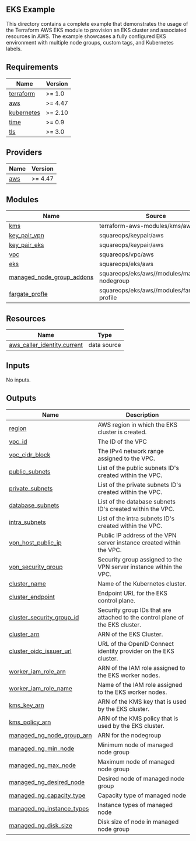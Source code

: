 ## EKS Example

This directory contains a complete example that demonstrates the usage of the Terraform AWS EKS module to provision an EKS cluster and associated resources in AWS. The example showcases a fully configured EKS environment with multiple node groups, custom tags, and Kubernetes labels.
<!-- BEGINNING OF PRE-COMMIT-TERRAFORM DOCS HOOK -->
## Requirements

| Name | Version |
|------|---------|
| <a name="requirement_terraform"></a> [terraform](#requirement\_terraform) | >= 1.0 |
| <a name="requirement_aws"></a> [aws](#requirement\_aws) | >= 4.47 |
| <a name="requirement_kubernetes"></a> [kubernetes](#requirement\_kubernetes) | >= 2.10 |
| <a name="requirement_time"></a> [time](#requirement\_time) | >= 0.9 |
| <a name="requirement_tls"></a> [tls](#requirement\_tls) | >= 3.0 |

## Providers

| Name | Version |
|------|---------|
| <a name="provider_aws"></a> [aws](#provider\_aws) | >= 4.47 |

## Modules

| Name | Source | Version |
|------|--------|---------|
| <a name="module_kms"></a> [kms](#module\_kms) | terraform-aws-modules/kms/aws | 3.1.0 |
| <a name="module_key_pair_vpn"></a> [key\_pair\_vpn](#module\_key\_pair\_vpn) | squareops/keypair/aws | 1.0.2 |
| <a name="module_key_pair_eks"></a> [key\_pair\_eks](#module\_key\_pair\_eks) | squareops/keypair/aws | 1.0.2 |
| <a name="module_vpc"></a> [vpc](#module\_vpc) | squareops/vpc/aws | 3.4.1 |
| <a name="module_eks"></a> [eks](#module\_eks) | squareops/eks/aws | 5.4.0 |
| <a name="module_managed_node_group_addons"></a> [managed\_node\_group\_addons](#module\_managed\_node\_group\_addons) | squareops/eks/aws//modules/managed-nodegroup | 5.4.0 |
| <a name="module_fargate_profle"></a> [fargate\_profle](#module\_fargate\_profle) | squareops/eks/aws//modules/fargate-profile | n/a |

## Resources

| Name | Type |
|------|------|
| [aws_caller_identity.current](https://registry.terraform.io/providers/hashicorp/aws/latest/docs/data-sources/caller_identity) | data source |

## Inputs

No inputs.

## Outputs

| Name | Description |
|------|-------------|
| <a name="output_region"></a> [region](#output\_region) | AWS region in which the EKS cluster is created. |
| <a name="output_vpc_id"></a> [vpc\_id](#output\_vpc\_id) | The ID of the VPC |
| <a name="output_vpc_cidr_block"></a> [vpc\_cidr\_block](#output\_vpc\_cidr\_block) | The IPv4 network range assigned to the VPC. |
| <a name="output_public_subnets"></a> [public\_subnets](#output\_public\_subnets) | List of the public subnets ID's created within the VPC. |
| <a name="output_private_subnets"></a> [private\_subnets](#output\_private\_subnets) | List of the private subnets ID's created within the VPC. |
| <a name="output_database_subnets"></a> [database\_subnets](#output\_database\_subnets) | List of the database subnets ID's created within the VPC. |
| <a name="output_intra_subnets"></a> [intra\_subnets](#output\_intra\_subnets) | List of the intra subnets ID's created within the VPC. |
| <a name="output_vpn_host_public_ip"></a> [vpn\_host\_public\_ip](#output\_vpn\_host\_public\_ip) | Public IP address of the VPN server instance created within the VPC. |
| <a name="output_vpn_security_group"></a> [vpn\_security\_group](#output\_vpn\_security\_group) | Security group assigned to the VPN server instance within the VPC. |
| <a name="output_cluster_name"></a> [cluster\_name](#output\_cluster\_name) | Name of the Kubernetes cluster. |
| <a name="output_cluster_endpoint"></a> [cluster\_endpoint](#output\_cluster\_endpoint) | Endpoint URL for the EKS control plane. |
| <a name="output_cluster_security_group_id"></a> [cluster\_security\_group\_id](#output\_cluster\_security\_group\_id) | Security group IDs that are attached to the control plane of the EKS cluster. |
| <a name="output_cluster_arn"></a> [cluster\_arn](#output\_cluster\_arn) | ARN of the EKS Cluster. |
| <a name="output_cluster_oidc_issuer_url"></a> [cluster\_oidc\_issuer\_url](#output\_cluster\_oidc\_issuer\_url) | URL of the OpenID Connect identity provider on the EKS cluster. |
| <a name="output_worker_iam_role_arn"></a> [worker\_iam\_role\_arn](#output\_worker\_iam\_role\_arn) | ARN of the IAM role assigned to the EKS worker nodes. |
| <a name="output_worker_iam_role_name"></a> [worker\_iam\_role\_name](#output\_worker\_iam\_role\_name) | Name of the IAM role assigned to the EKS worker nodes. |
| <a name="output_kms_key_arn"></a> [kms\_key\_arn](#output\_kms\_key\_arn) | ARN of the KMS key that is used by the EKS cluster. |
| <a name="output_kms_policy_arn"></a> [kms\_policy\_arn](#output\_kms\_policy\_arn) | ARN of the KMS policy that is used by the EKS cluster. |
| <a name="output_managed_ng_node_group_arn"></a> [managed\_ng\_node\_group\_arn](#output\_managed\_ng\_node\_group\_arn) | ARN for the nodegroup |
| <a name="output_managed_ng_min_node"></a> [managed\_ng\_min\_node](#output\_managed\_ng\_min\_node) | Minimum node of managed node group |
| <a name="output_managed_ng_max_node"></a> [managed\_ng\_max\_node](#output\_managed\_ng\_max\_node) | Maximum node of managed node group |
| <a name="output_managed_ng_desired_node"></a> [managed\_ng\_desired\_node](#output\_managed\_ng\_desired\_node) | Desired node of managed node group |
| <a name="output_managed_ng_capacity_type"></a> [managed\_ng\_capacity\_type](#output\_managed\_ng\_capacity\_type) | Capacity type of managed node |
| <a name="output_managed_ng_instance_types"></a> [managed\_ng\_instance\_types](#output\_managed\_ng\_instance\_types) | Instance types of managed node |
| <a name="output_managed_ng_disk_size"></a> [managed\_ng\_disk\_size](#output\_managed\_ng\_disk\_size) | Disk size of node in managed node group |
<!-- END OF PRE-COMMIT-TERRAFORM DOCS HOOK -->
